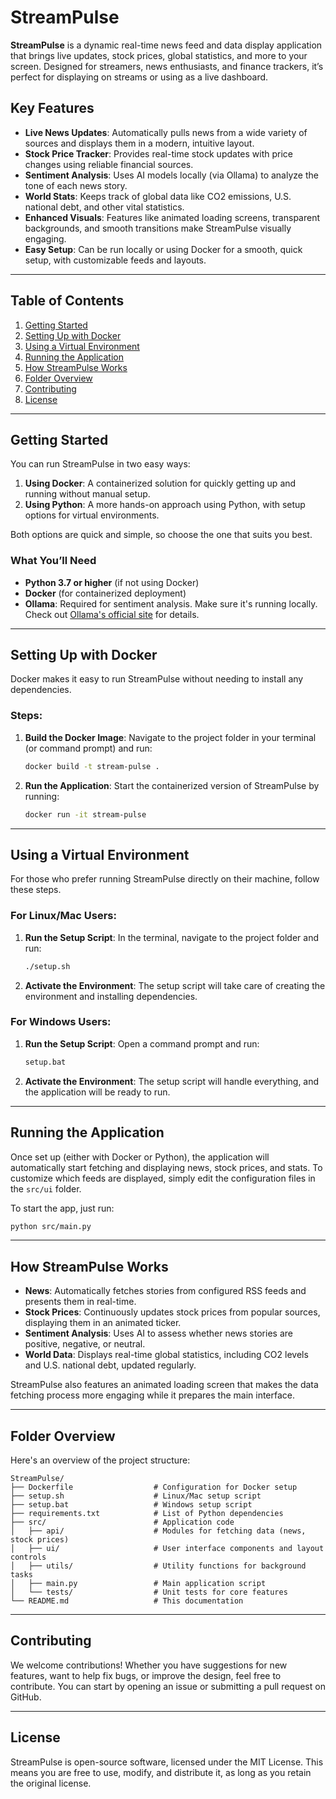 # StreamPulse

**StreamPulse** is a dynamic real-time news feed and data display application that brings live updates, stock prices, global statistics, and more to your screen. Designed for streamers, news enthusiasts, and finance trackers, it’s perfect for displaying on streams or using as a live dashboard. 

## Key Features

- **Live News Updates**: Automatically pulls news from a wide variety of sources and displays them in a modern, intuitive layout.
- **Stock Price Tracker**: Provides real-time stock updates with price changes using reliable financial sources.
- **Sentiment Analysis**: Uses AI models locally (via Ollama) to analyze the tone of each news story.
- **World Stats**: Keeps track of global data like CO2 emissions, U.S. national debt, and other vital statistics.
- **Enhanced Visuals**: Features like animated loading screens, transparent backgrounds, and smooth transitions make StreamPulse visually engaging.
- **Easy Setup**: Can be run locally or using Docker for a smooth, quick setup, with customizable feeds and layouts.

---

## Table of Contents

1. [Getting Started](#getting-started)
2. [Setting Up with Docker](#setting-up-with-docker)
3. [Using a Virtual Environment](#using-a-virtual-environment)
4. [Running the Application](#running-the-application)
5. [How StreamPulse Works](#how-streampulse-works)
6. [Folder Overview](#folder-overview)
7. [Contributing](#contributing)
8. [License](#license)

---

## Getting Started

You can run StreamPulse in two easy ways:

1. **Using Docker**: A containerized solution for quickly getting up and running without manual setup.
2. **Using Python**: A more hands-on approach using Python, with setup options for virtual environments.

Both options are quick and simple, so choose the one that suits you best.

### What You’ll Need

- **Python 3.7 or higher** (if not using Docker)
- **Docker** (for containerized deployment)
- **Ollama**: Required for sentiment analysis. Make sure it's running locally. Check out [Ollama's official site](https://ollama.com/) for details.

---

## Setting Up with Docker

Docker makes it easy to run StreamPulse without needing to install any dependencies.

### Steps:

1. **Build the Docker Image**:
   Navigate to the project folder in your terminal (or command prompt) and run:
   ```bash
   docker build -t stream-pulse .
   ```

2. **Run the Application**:
   Start the containerized version of StreamPulse by running:
   ```bash
   docker run -it stream-pulse
   ```

---

## Using a Virtual Environment

For those who prefer running StreamPulse directly on their machine, follow these steps.

### For Linux/Mac Users:

1. **Run the Setup Script**:
   In the terminal, navigate to the project folder and run:
   ```bash
   ./setup.sh
   ```

2. **Activate the Environment**:
   The setup script will take care of creating the environment and installing dependencies.

### For Windows Users:

1. **Run the Setup Script**:
   Open a command prompt and run:
   ```cmd
   setup.bat
   ```

2. **Activate the Environment**:
   The setup script will handle everything, and the application will be ready to run.

---

## Running the Application

Once set up (either with Docker or Python), the application will automatically start fetching and displaying news, stock prices, and stats. To customize which feeds are displayed, simply edit the configuration files in the `src/ui` folder.

To start the app, just run:

```bash
python src/main.py
```

---

## How StreamPulse Works

- **News**: Automatically fetches stories from configured RSS feeds and presents them in real-time.
- **Stock Prices**: Continuously updates stock prices from popular sources, displaying them in an animated ticker.
- **Sentiment Analysis**: Uses AI to assess whether news stories are positive, negative, or neutral.
- **World Data**: Displays real-time global statistics, including CO2 levels and U.S. national debt, updated regularly.

StreamPulse also features an animated loading screen that makes the data fetching process more engaging while it prepares the main interface.

---

## Folder Overview

Here's an overview of the project structure:

```
StreamPulse/
├── Dockerfile                  # Configuration for Docker setup
├── setup.sh                    # Linux/Mac setup script
├── setup.bat                   # Windows setup script
├── requirements.txt            # List of Python dependencies
├── src/                        # Application code
│   ├── api/                    # Modules for fetching data (news, stock prices)
│   ├── ui/                     # User interface components and layout controls
│   ├── utils/                  # Utility functions for background tasks
│   ├── main.py                 # Main application script
│   └── tests/                  # Unit tests for core features
└── README.md                   # This documentation
```

---

## Contributing

We welcome contributions! Whether you have suggestions for new features, want to help fix bugs, or improve the design, feel free to contribute. You can start by opening an issue or submitting a pull request on GitHub.

---

## License

StreamPulse is open-source software, licensed under the MIT License. This means you are free to use, modify, and distribute it, as long as you retain the original license.